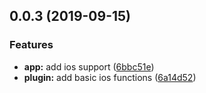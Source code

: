 ## 0.0.3 (2019-09-15)


### Features

* **app:** add ios support ([6bbc51e](https://github.com/danielsogl/capacitor-face-id/commit/6bbc51e))
* **plugin:** add basic ios functions ([6a14d52](https://github.com/danielsogl/capacitor-face-id/commit/6a14d52))



